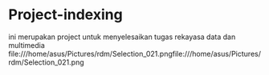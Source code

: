 # Project-indexing
ini merupakan project untuk menyelesaikan tugas rekayasa data dan multimedia
file:///home/asus/Pictures/rdm/Selection_021.pngfile:///home/asus/Pictures/rdm/Selection_021.png
